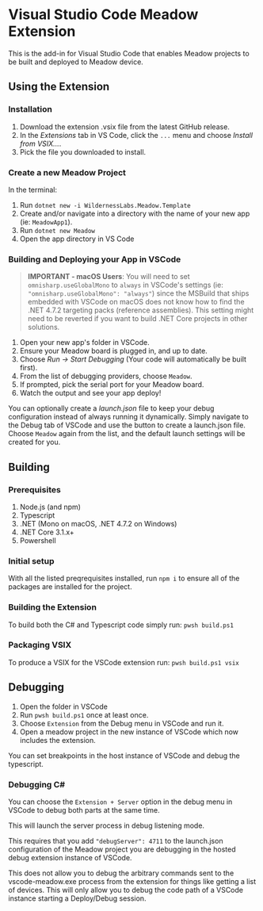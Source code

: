 # Visual Studio Code Meadow Extension

This is the add-in for Visual Studio Code that enables Meadow projects to be built and deployed to Meadow device.

## Using the Extension

### Installation

1. Download the extension .vsix file from the latest GitHub release.
2. In the _Extensions_ tab in VS Code, click the `...` menu and choose _Install from VSIX..._.
3. Pick the file you downloaded to install.


### Create a new Meadow Project

In the terminal:

1. Run `dotnet new -i WildernessLabs.Meadow.Template`
2. Create and/or navigate into a directory with the name of your new app (ie: `MeadowApp1`).
3. Run `dotnet new Meadow`
4. Open the app directory in VS Code

### Building and Deploying your App in VSCode

> **IMPORTANT - macOS Users**: You will need to set `omnisharp.useGlobalMono` to `always` in VSCode's settings (ie: `"omnisharp.useGlobalMono": "always"`) since the MSBuild that ships embedded with VSCode on macOS does not know how to find the .NET 4.7.2 targeting packs (reference assemblies).  This setting might need to be reverted if you want to build .NET Core projects in other solutions.

1. Open your new app's folder in VSCode.
2. Ensure your Meadow board is plugged in, and up to date.
3. Choose _Run -> Start Debugging_ (Your code will automatically be built first).
4. From the list of debugging providers, choose `Meadow`.
5. If prompted, pick the serial port for your Meadow board.
6. Watch the output and see your app deploy!

You can optionally create a _launch.json_ file to keep your debug configuration instead of always running it dynamically.  Simply navigate to the Debug tab of VSCode and use the button to create a launch.json file.  Choose `Meadow` again from the list, and the default launch settings will be created for you.


## Building

### Prerequisites

1. Node.js (and npm)
2. Typescript
3. .NET (Mono on macOS, .NET 4.7.2 on Windows)
4. .NET Core 3.1.x+
5. Powershell

### Initial setup

With all the listed preqrequisites installed, run `npm i` to ensure all of the packages are installed for the project.

### Building the Extension

To build both the C# and Typescript code simply run: `pwsh build.ps1`

### Packaging VSIX

To produce a VSIX for the VSCode extension run: `pwsh build.ps1 vsix`


## Debugging

1. Open the folder in VSCode
2. Run `pwsh build.ps1` once at least once.
3. Choose `Extension` from the Debug menu in VSCode and run it.
4. Open a meadow project in the new instance of VSCode which now includes the extension.

You can set breakpoints in the host instance of VSCode and debug the typescript.

### Debugging C#

You can choose the `Extension + Server` option in the debug menu in VSCode to debug both parts at the same time.

This will launch the server process in debug listening mode.

This requires that you add `"debugServer": 4711` to the launch.json configuration of the Meadow project you are debugging in the hosted debug extension instance of VSCode.

This does not allow you to debug the arbitrary commands sent to the vscode-meadow.exe process from the extension for things like getting a list of devices.  This will only allow you to debug the code path of a VSCode instance starting a Deploy/Debug session.


